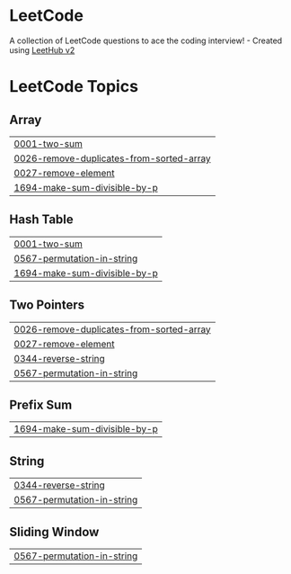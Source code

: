 # LeetCode
A collection of LeetCode questions to ace the coding interview! - Created using [LeetHub v2](https://github.com/arunbhardwaj/LeetHub-2.0)

<!---LeetCode Topics Start-->
# LeetCode Topics
## Array
|  |
| ------- |
| [0001-two-sum](https://github.com/PeggyPriscilla/LeetCode/tree/master/0001-two-sum) |
| [0026-remove-duplicates-from-sorted-array](https://github.com/PeggyPriscilla/LeetCode/tree/master/0026-remove-duplicates-from-sorted-array) |
| [0027-remove-element](https://github.com/PeggyPriscilla/LeetCode/tree/master/0027-remove-element) |
| [1694-make-sum-divisible-by-p](https://github.com/PeggyPriscilla/LeetCode/tree/master/1694-make-sum-divisible-by-p) |
## Hash Table
|  |
| ------- |
| [0001-two-sum](https://github.com/PeggyPriscilla/LeetCode/tree/master/0001-two-sum) |
| [0567-permutation-in-string](https://github.com/PeggyPriscilla/LeetCode/tree/master/0567-permutation-in-string) |
| [1694-make-sum-divisible-by-p](https://github.com/PeggyPriscilla/LeetCode/tree/master/1694-make-sum-divisible-by-p) |
## Two Pointers
|  |
| ------- |
| [0026-remove-duplicates-from-sorted-array](https://github.com/PeggyPriscilla/LeetCode/tree/master/0026-remove-duplicates-from-sorted-array) |
| [0027-remove-element](https://github.com/PeggyPriscilla/LeetCode/tree/master/0027-remove-element) |
| [0344-reverse-string](https://github.com/PeggyPriscilla/LeetCode/tree/master/0344-reverse-string) |
| [0567-permutation-in-string](https://github.com/PeggyPriscilla/LeetCode/tree/master/0567-permutation-in-string) |
## Prefix Sum
|  |
| ------- |
| [1694-make-sum-divisible-by-p](https://github.com/PeggyPriscilla/LeetCode/tree/master/1694-make-sum-divisible-by-p) |
## String
|  |
| ------- |
| [0344-reverse-string](https://github.com/PeggyPriscilla/LeetCode/tree/master/0344-reverse-string) |
| [0567-permutation-in-string](https://github.com/PeggyPriscilla/LeetCode/tree/master/0567-permutation-in-string) |
## Sliding Window
|  |
| ------- |
| [0567-permutation-in-string](https://github.com/PeggyPriscilla/LeetCode/tree/master/0567-permutation-in-string) |
<!---LeetCode Topics End-->